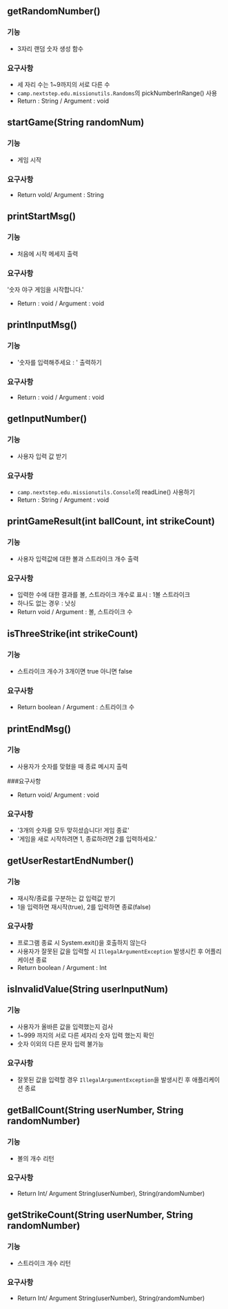 ## getRandomNumber()

### 기능
- 3자리 랜덤 숫자 생성 함수
### 요구사항
- 세 자리 수는 1~9까지의 서로 다른 수
- `camp.nextstep.edu.missionutils.Randoms`의 pickNumberInRange() 사용
- Return : String / Argument : void

## startGame(String randomNum)

### 기능
- 게임 시작

### 요구사항
- Return vold/ Argument : String


## printStartMsg()

### 기능
- 처음에 시작 메세지 출력

### 요구사항
'숫자 야구 게임을 시작합니다.'
- Return : void / Argument : void

## printInputMsg()

### 기능
- '숫자를 입력해주세요 : ' 출력하기
### 요구사항
- Return : void / Argument : void

## getInputNumber()

### 기능
- 사용자 입력 값 받기

### 요구사항
- `camp.nextstep.edu.missionutils.Console`의 readLine() 사용하기
- Return : String / Argument : void


## printGameResult(int ballCount, int strikeCount)

### 기능
- 사용자 입력값에 대한 볼과 스트라이크 개수 출력

### 요구사항
- 입력한 수에 대한 결과를 볼, 스트라이크 개수로 표시 : 1볼 스트라이크
- 하나도 없는 경우 : 낫싱
- Return void / Argument : 볼, 스트라이크 수

## isThreeStrike(int strikeCount)

### 기능
- 스트라이크 개수가 3개이면 true 아니면 false

### 요구사항
- Return boolean / Argument : 스트라이크 수

## printEndMsg()

### 기능
- 사용자가 숫자를 맞혔을 때 종료 메시지 출력

###요구사항
- Return void/ Argument : void

### 요구사항
- '3개의 숫자를 모두 맞히셨습니다! 게임 종료'
- '게임을 새로 시작하려면 1, 종료하려면 2를 입력하세요.'

## getUserRestartEndNumber()

### 기능
- 재시작/종료를 구분하는 값 입력값 받기
- 1을 입력하면 재시작(true), 2를 입력하면 종료(false)

### 요구사항
- 프로그램 종료 시 System.exit()을 호출하지 않는다
- 사용자가 잘못된 값을 입력할 시 `IllegalArgumentException` 발생시킨 후 어플리케이션 종료
- Return boolean / Argument : Int


## isInvalidValue(String userInputNum)

### 기능
- 사용자가 올바른 값을 입력했는지 검사
- 1~999 까지의 서로 다른 세자리 숫자 입력 했는지 확인
- 숫자 이외의 다른 문자 입력 불가능

### 요구사항
- 잘못된 값을 입력할 경우 `IllegalArgumentException`을 발생시킨 후 애플리케이션 종료


## getBallCount(String userNumber, String randomNumber)

### 기능
- 볼의 개수 리턴
### 요구사항
- Return Int/ Argument String(userNumber), String(randomNumber)

## getStrikeCount(String userNumber, String randomNumber)

### 기능
- 스트라이크 개수 리턴

### 요구사항
- Return Int/ Argument String(userNumber), String(randomNumber)